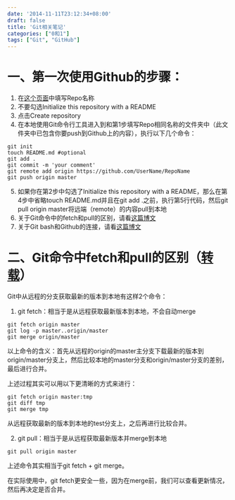 ```yaml
---
date: '2014-11-11T23:12:34+08:00'
draft: false
title: 'Git相关笔记'
categories: ["0和1"]
tags: ["Git", "GitHub"]
---
```

# 一、第一次使用Github的步骤：

1. 在[这个页面](https://github.com/new)中填写Repo名称
2. 不要勾选Initialize this repository with a README
3. 点击Create repository
4. 在本地使用Git命令行工具进入到和第1步填写Repo相同名称的文件夹中（此文件夹中已包含你要push到Github上的内容），执行以下几个命令：

```shell
git init
touch README.md #optional
git add .
git commit -m 'your comment'
git remote add origin https://github.com/UserName/RepoName
git push origin master
```

5. 如果你在第2步中勾选了Initialize this repository with a README，那么在第4步中省略touch README.md并且在git add .之前，执行第5行代码，然后git pull origin master将远端（remote）的内容pull到本地
6. 关于Git命令中的fetch和pull的区别，请看[这篇博文](https://blog.csdn.net/wfdtxz/article/details/8632811)
7. 关于Git bash和Github的连接，请看[这篇博文](https://www.cnblogs.com/fnng/archive/2011/08/25/2153807.html)

# 二、Git命令中fetch和pull的区别（[转载](https://blog.csdn.net/wfdtxz/article/details/8632811)）

Git中从远程的分支获取最新的版本到本地有这样2个命令：

1. git fetch：相当于是从远程获取最新版本到本地，不会自动merge

```shell
git fetch origin master
git log -p master..origin/master
git merge origin/master
```

以上命令的含义：首先从远程的origin的master主分支下载最新的版本到origin/master分支上，然后比较本地的master分支和origin/master分支的差别，最后进行合并。

上述过程其实可以用以下更清晰的方式来进行：

```shell
git fetch origin master:tmp
git diff tmp
git merge tmp
```

从远程获取最新的版本到本地的test分支上，之后再进行比较合并。

2. git pull：相当于是从远程获取最新版本并merge到本地

```shell
git pull origin master
```

上述命令其实相当于git fetch + git merge。

在实际使用中，git fetch更安全一些，因为在merge前，我们可以查看更新情况，然后再决定是否合并。